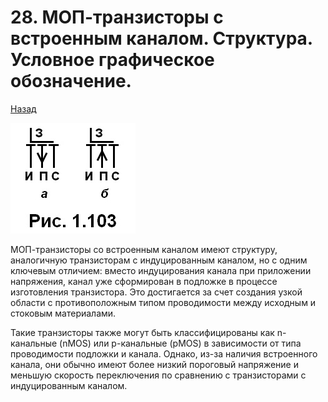 # 28. МОП-транзисторы с встроенным каналом. Структура. Условное графическое обозначение.

[Назад](EISX.md)

![Условное графическое обозначение](images/31.jpg)

МОП-транзисторы со встроенным каналом имеют структуру, аналогичную транзисторам с индуцированным каналом, но с одним ключевым отличием: вместо индуцирования канала при приложении напряжения, канал уже сформирован в подложке в процессе изготовления транзистора. Это достигается за счет создания узкой области с противоположным типом проводимости между исходным и стоковым материалами.

Такие транзисторы также могут быть классифицированы как n-канальные (nMOS) или p-канальные (pMOS) в зависимости от типа проводимости подложки и канала. Однако, из-за наличия встроенного канала, они обычно имеют более низкий пороговый напряжение и меньшую скорость переключения по сравнению с транзисторами с индуцированным каналом.
